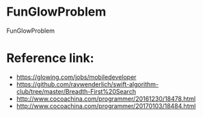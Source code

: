 # FunGlowProblem
FunGlowProblem


# Reference link:
* https://glowing.com/jobs/mobiledeveloper
* https://github.com/raywenderlich/swift-algorithm-club/tree/master/Breadth-First%20Search
* http://www.cocoachina.com/programmer/20161230/18478.html
* http://www.cocoachina.com/programmer/20170103/18484.html
